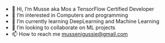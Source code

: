 - 👋 Hi, I’m Musse aka Mos a TensorFlow Certified Developer
- 👀 I’m interested in Computers and programming
- 🌱 I’m currently learning DeepLearning and Machine Learning
- 💞️ I’m looking to collaborate on ML projects
- 📫 How to reach me mussenigussie@gmail.com

<!---
mussewold/mussewold is a ✨ special ✨ repository because its `README.md` (this file) appears on your GitHub profile.
You can click the Preview link to take a look at your changes.
--->
